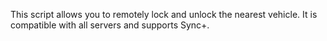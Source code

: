 This script allows you to remotely lock and unlock the nearest vehicle. It is compatible with all servers and supports Sync+.

